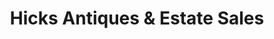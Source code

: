 ---
title: "Hicks Antiques & Estate Sales"
url: /lufkin/hicks-antiques-und-estate-sales/
shop: Antiquitäten
---